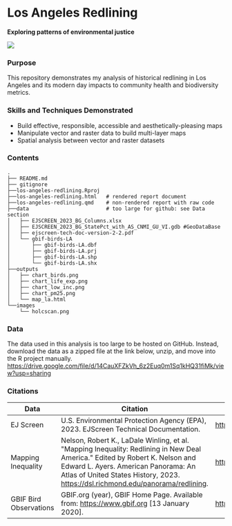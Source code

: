 # Los Angeles Redlining
**Exploring patterns of environmental justice**

![](images\holc-scan.jpg)

### Purpose
This repository demonstrates my analysis of historical redlining in Los Angeles and its modern day impacts to community health and biodiversity metrics.

### Skills and Techniques Demonstrated
- Build effective, responsible, accessible and aesthetically-pleasing maps
- Manipulate vector and raster data to build multi-layer maps
- Spatial analysis between vector and raster datasets


### Contents
```
.
├── README.md
├── gitignore
├──los-angeles-redlining.Rproj
├──los-angeles-redlining.html   # rendered report document
├──los-angeles-redlining.qmd    # non-rendered report with raw code
├──data                         # too large for github: see Data section
│   ├── EJSCREEN_2023_BG_Columns.xlsx
│   ├── EJSCREEN_2023_BG_StatePct_with_AS_CNMI_GU_VI.gdb #GeoDataBase
│   ├── ejscreen-tech-doc-version-2-2.pdf
│   └── gbif-birds-LA
│       ├── gbif-birds-LA.dbf
│       ├── gbif-birds-LA.prj
│       ├── gbif-birds-LA.shp
│       └── gbif-birds-LA.shx
├──outputs
│   ├── chart_birds.png
│   ├── chart_life_exp.png
│   ├── chart_low_inc.png
│   ├── chart_pm25.png
│   └── map_la.html
└──images
    └── holcscan.png
```
### Data
The data used in this analysis is too large to be hosted on GitHub. Instead, download the data as a zipped file at the link below, unzip, and move into the R project manually.
https://drive.google.com/file/d/14CauXFZkVh_6z2Euq0m1Sq1kHQ31fiMk/view?usp=sharing


### Citations
| Data | Citation | Link |
| -----| ----- | ------|
|EJ Screen |  U.S. Environmental Protection Agency (EPA), 2023. EJScreen Technical Documentation. |https://www.epa.gov/ejscreen |
| Mapping Inequality |Nelson, Robert K., LaDale Winling, et al. "Mapping Inequality: Redlining in New Deal America." Edited by Robert K. Nelson and Edward L. Ayers. American Panorama: An Atlas of United States History, 2023. https://dsl.richmond.edu/panorama/redlining.  | https://www.epa.gov/ejscreen|
| GBIF Bird Observations | GBIF.org (year), GBIF Home Page. Available from: https://www.gbif.org [13 January 2020]. | https://www.gbif.org/|